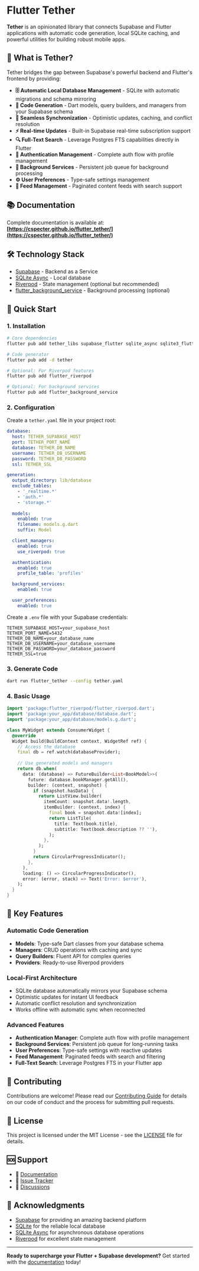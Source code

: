 # Flutter Tether

**Tether** is an opinionated library that connects Supabase and Flutter
applications with automatic code generation, local SQLite caching, and powerful
utilities for building robust mobile apps.

## 🚀 What is Tether?

Tether bridges the gap between Supabase's powerful backend and Flutter's
frontend by providing:

- **🗄️ Automatic Local Database Management** - SQLite with automatic migrations
  and schema mirroring
- **🔧 Code Generation** - Dart models, query builders, and managers from your
  Supabase schema
- **🔄 Seamless Synchronization** - Optimistic updates, caching, and conflict
  resolution
- **⚡ Real-time Updates** - Built-in Supabase real-time subscription support
- **🔍 Full-Text Search** - Leverage Postgres FTS capabilities directly in
  Flutter
- **🔐 Authentication Management** - Complete auth flow with profile management
- **📱 Background Services** - Persistent job queue for background processing
- **⚙️ User Preferences** - Type-safe settings management
- **📰 Feed Management** - Paginated content feeds with search support

## 📚 Documentation

Complete documentation is available at:
**[https://cspecter.github.io/flutter_tether/](https://cspecter.github.io/flutter_tether/)**

## 🛠️ Technology Stack

- [Supabase](https://supabase.com/) - Backend as a Service
- [SQLite Async](https://pub.dev/packages/sqlite_async) - Local database
- [Riverpod](https://riverpod.dev/) - State management (optional but
  recommended)
- [flutter_background_service](https://pub.dev/packages/flutter_background_service) -
  Background processing (optional)

## 🚀 Quick Start

### 1. Installation

```bash
# Core dependencies
flutter pub add tether_libs supabase_flutter sqlite_async sqlite3_flutter_libs supabase equatable uuid

# Code generator
flutter pub add -d tether

# Optional: For Riverpod features
flutter pub add flutter_riverpod

# Optional: For background services
flutter pub add flutter_background_service
```

### 2. Configuration

Create a `tether.yaml` file in your project root:

```yaml
database:
  host: TETHER_SUPABASE_HOST 
  port: TETHER_PORT_NAME 
  database: TETHER_DB_NAME 
  username: TETHER_DB_USERNAME 
  password: TETHER_DB_PASSWORD 
  ssl: TETHER_SSL 

generation:
  output_directory: lib/database
  exclude_tables:
    - '_realtime.*'
    - 'auth.*'
    - 'storage.*'
  
  models:
    enabled: true 
    filename: models.g.dart
    suffix: Model

  client_managers:
    enabled: true 
    use_riverpod: true

  authentication:
    enabled: true
    profile_table: 'profiles'

  background_services:
    enabled: true

  user_preferences:
    enabled: true
```

Create a `.env` file with your Supabase credentials:

```env
TETHER_SUPABASE_HOST=your_supabase_host
TETHER_PORT_NAME=5432
TETHER_DB_NAME=your_database_name
TETHER_DB_USERNAME=your_database_username
TETHER_DB_PASSWORD=your_database_password
TETHER_SSL=true
```

### 3. Generate Code

```bash
dart run flutter_tether --config tether.yaml
```

### 4. Basic Usage

```dart
import 'package:flutter_riverpod/flutter_riverpod.dart';
import 'package:your_app/database/database.dart';
import 'package:your_app/database/models.g.dart';

class MyWidget extends ConsumerWidget {
  @override
  Widget build(BuildContext context, WidgetRef ref) {
    // Access the database
    final db = ref.watch(databaseProvider);
    
    // Use generated models and managers
    return db.when(
      data: (database) => FutureBuilder<List<BookModel>>(
        future: database.bookManager.getAll(),
        builder: (context, snapshot) {
          if (snapshot.hasData) {
            return ListView.builder(
              itemCount: snapshot.data!.length,
              itemBuilder: (context, index) {
                final book = snapshot.data![index];
                return ListTile(
                  title: Text(book.title),
                  subtitle: Text(book.description ?? ''),
                );
              },
            );
          }
          return CircularProgressIndicator();
        },
      ),
      loading: () => CircularProgressIndicator(),
      error: (error, stack) => Text('Error: $error'),
    );
  }
}
```

## 🎯 Key Features

### Automatic Code Generation

- **Models**: Type-safe Dart classes from your database schema
- **Managers**: CRUD operations with caching and sync
- **Query Builders**: Fluent API for complex queries
- **Providers**: Ready-to-use Riverpod providers

### Local-First Architecture

- SQLite database automatically mirrors your Supabase schema
- Optimistic updates for instant UI feedback
- Automatic conflict resolution and synchronization
- Works offline with automatic sync when reconnected

### Advanced Features

- **Authentication Manager**: Complete auth flow with profile management
- **Background Services**: Persistent job queue for long-running tasks
- **User Preferences**: Type-safe settings with reactive updates
- **Feed Management**: Paginated feeds with search and filtering
- **Full-Text Search**: Leverage Postgres FTS in your Flutter app

## 🤝 Contributing

Contributions are welcome! Please read our [Contributing Guide](CONTRIBUTING.md)
for details on our code of conduct and the process for submitting pull requests.

## 📄 License

This project is licensed under the MIT License - see the [LICENSE](LICENSE) file
for details.

## 🆘 Support

- 📖 [Documentation](https://cspecter.github.io/flutter_tether/)
- 🐛 [Issue Tracker](https://github.com/cspecter/flutter_tether/issues)
- 💬 [Discussions](https://github.com/cspecter/flutter_tether/discussions)

## 🙏 Acknowledgments

- [Supabase](https://supabase.com/) for providing an amazing backend platform
- [SQLite](https://sqlite.org/) for the reliable local database
- [SQLite Async](https://pub.dev/packages/sqlite_async) for asynchronous
  database operations
- [Riverpod](https://riverpod.dev/) for excellent state management

---

**Ready to supercharge your Flutter + Supabase development?** Get started with
the [documentation](https://cspecter.github.io/flutter_tether/) today!
